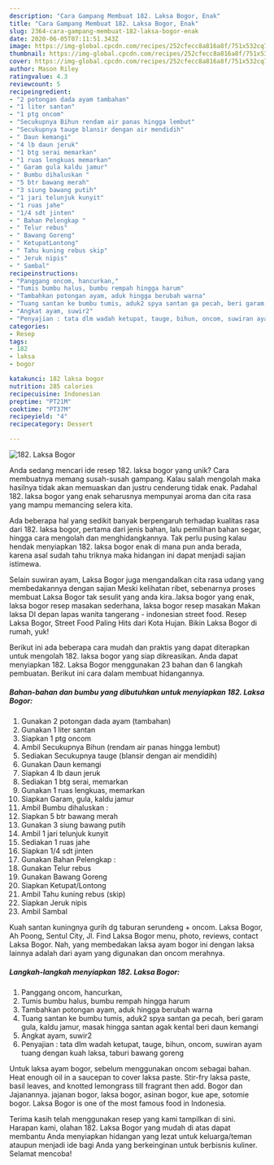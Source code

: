 ```yaml
---
description: "Cara Gampang Membuat 182. Laksa Bogor, Enak"
title: "Cara Gampang Membuat 182. Laksa Bogor, Enak"
slug: 2364-cara-gampang-membuat-182-laksa-bogor-enak
date: 2020-06-05T07:11:51.343Z
image: https://img-global.cpcdn.com/recipes/252cfecc8a816a8f/751x532cq70/182-laksa-bogor-foto-resep-utama.jpg
thumbnail: https://img-global.cpcdn.com/recipes/252cfecc8a816a8f/751x532cq70/182-laksa-bogor-foto-resep-utama.jpg
cover: https://img-global.cpcdn.com/recipes/252cfecc8a816a8f/751x532cq70/182-laksa-bogor-foto-resep-utama.jpg
author: Mason Riley
ratingvalue: 4.3
reviewcount: 5
recipeingredient:
- "2 potongan dada ayam tambahan"
- "1 liter santan"
- "1 ptg oncom"
- "Secukupnya Bihun rendam air panas hingga lembut"
- "Secukupnya tauge blansir dengan air mendidih"
- " Daun kemangi"
- "4 lb daun jeruk"
- "1 btg serai memarkan"
- "1 ruas lengkuas memarkan"
- " Garam gula kaldu jamur"
- " Bumbu dihaluskan "
- "5 btr bawang merah"
- "3 siung bawang putih"
- "1 jari telunjuk kunyit"
- "1 ruas jahe"
- "1/4 sdt jinten"
- " Bahan Pelengkap "
- " Telur rebus"
- " Bawang Goreng"
- " KetupatLontong"
- " Tahu kuning rebus skip"
- " Jeruk nipis"
- " Sambal"
recipeinstructions:
- "Panggang oncom, hancurkan,"
- "Tumis bumbu halus, bumbu rempah hingga harum"
- "Tambahkan potongan ayam, aduk hingga berubah warna"
- "Tuang santan ke bumbu tumis, aduk2 spya santan ga pecah, beri garam gula, kaldu jamur, masak hingga santan agak kental beri daun kemangi"
- "Angkat ayam, suwir2"
- "Penyajian : tata dlm wadah ketupat, tauge, bihun, oncom, suwiran ayam tuang dengan kuah laksa, taburi bawang goreng"
categories:
- Resep
tags:
- 182
- laksa
- bogor

katakunci: 182 laksa bogor 
nutrition: 285 calories
recipecuisine: Indonesian
preptime: "PT21M"
cooktime: "PT37M"
recipeyield: "4"
recipecategory: Dessert

---
```



![182. Laksa Bogor](https://img-global.cpcdn.com/recipes/252cfecc8a816a8f/751x532cq70/182-laksa-bogor-foto-resep-utama.jpg)

Anda sedang mencari ide resep 182. laksa bogor yang unik? Cara membuatnya memang susah-susah gampang. Kalau salah mengolah maka hasilnya tidak akan memuaskan dan justru cenderung tidak enak. Padahal 182. laksa bogor yang enak seharusnya mempunyai aroma dan cita rasa yang mampu memancing selera kita.

Ada beberapa hal yang sedikit banyak berpengaruh terhadap kualitas rasa dari 182. laksa bogor, pertama dari jenis bahan, lalu pemilihan bahan segar, hingga cara mengolah dan menghidangkannya. Tak perlu pusing kalau hendak menyiapkan 182. laksa bogor enak di mana pun anda berada, karena asal sudah tahu triknya maka hidangan ini dapat menjadi sajian istimewa.

Selain suwiran ayam, Laksa Bogor juga mengandalkan cita rasa udang yang membedakannya dengan sajian Meski kelihatan ribet, sebenarnya proses membuat Laksa Bogor tak sesulit yang anda kira..laksa bogor yang enak, laksa bogor resep masakan sederhana, laksa bogor resep masakan Makan laksa DI depan lapas wanita tangerang - indonesian street food. Resep Laksa Bogor, Street Food Paling Hits dari Kota Hujan. Bikin Laksa Bogor di rumah, yuk!


Berikut ini ada beberapa cara mudah dan praktis yang dapat diterapkan untuk mengolah 182. laksa bogor yang siap dikreasikan. Anda dapat menyiapkan 182. Laksa Bogor menggunakan 23 bahan dan 6 langkah pembuatan. Berikut ini cara dalam membuat hidangannya.

<!--inarticleads1-->

##### Bahan-bahan dan bumbu yang dibutuhkan untuk menyiapkan 182. Laksa Bogor:

1. Gunakan 2 potongan dada ayam (tambahan)
1. Gunakan 1 liter santan
1. Siapkan 1 ptg oncom
1. Ambil Secukupnya Bihun (rendam air panas hingga lembut)
1. Sediakan Secukupnya tauge (blansir dengan air mendidih)
1. Gunakan  Daun kemangi
1. Siapkan 4 lb daun jeruk
1. Sediakan 1 btg serai, memarkan
1. Gunakan 1 ruas lengkuas, memarkan
1. Siapkan  Garam, gula, kaldu jamur
1. Ambil  Bumbu dihaluskan :
1. Siapkan 5 btr bawang merah
1. Gunakan 3 siung bawang putih
1. Ambil 1 jari telunjuk kunyit
1. Sediakan 1 ruas jahe
1. Siapkan 1/4 sdt jinten
1. Gunakan  Bahan Pelengkap :
1. Gunakan  Telur rebus
1. Gunakan  Bawang Goreng
1. Siapkan  Ketupat/Lontong
1. Ambil  Tahu kuning rebus (skip)
1. Siapkan  Jeruk nipis
1. Ambil  Sambal


Kuah santan kuningnya gurih dg taburan serundeng + oncom. Laksa Bogor, Ah Poong, Sentul City, Jl. Find Laksa Bogor menu, photo, reviews, contact Laksa Bogor. Nah, yang membedakan laksa ayam bogor ini dengan laksa lainnya adalah dari ayam yang digunakan dan oncom merahnya. 

<!--inarticleads2-->

##### Langkah-langkah menyiapkan 182. Laksa Bogor:

1. Panggang oncom, hancurkan,
1. Tumis bumbu halus, bumbu rempah hingga harum
1. Tambahkan potongan ayam, aduk hingga berubah warna
1. Tuang santan ke bumbu tumis, aduk2 spya santan ga pecah, beri garam gula, kaldu jamur, masak hingga santan agak kental beri daun kemangi
1. Angkat ayam, suwir2
1. Penyajian : tata dlm wadah ketupat, tauge, bihun, oncom, suwiran ayam tuang dengan kuah laksa, taburi bawang goreng


Untuk laksa ayam bogor, sebelum menggunakan oncom sebagai bahan. Heat enough oil in a saucepan to cover laksa paste. Stir-fry laksa paste, basil leaves, and knotted lemongrass till fragrant then add. Bogor dan Jajanannya. jajanan bogor, laksa bogor, asinan bogor, kue ape, sotomie bogor. Laksa Bogor is one of the most famous food in Indonesia. 

Terima kasih telah menggunakan resep yang kami tampilkan di sini. Harapan kami, olahan 182. Laksa Bogor yang mudah di atas dapat membantu Anda menyiapkan hidangan yang lezat untuk keluarga/teman ataupun menjadi ide bagi Anda yang berkeinginan untuk berbisnis kuliner. Selamat mencoba!
